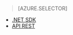 ﻿> [AZURE.SELECTOR]
- [.NET SDK](/it-it/documentation/articles/media-services-dotnet-get-started/)
- [API REST](/it-it/documentation/articles/media-services-rest-get-started/)

<!--HONumber=42-->
